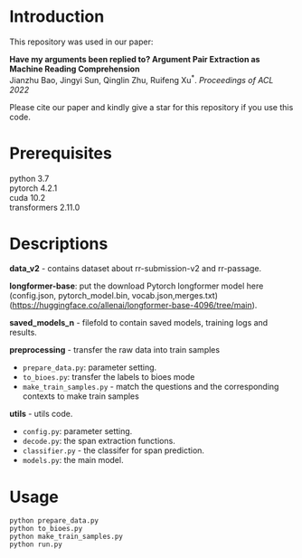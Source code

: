 # Introduction
This repository was used in our paper:  
  
**Have my arguments been replied to? Argument Pair Extraction as Machine Reading Comprehension**
<br>
Jianzhu Bao, Jingyi Sun, Qinglin Zhu, Ruifeng Xu<sup>\*</sup>. *Proceedings of ACL 2022*
  
Please cite our paper and kindly give a star for this repository if you use this code.

# Prerequisites
python 3.7  
pytorch 4.2.1  
cuda 10.2  
transformers 2.11.0  
# Descriptions

**data_v2** - contains dataset about rr-submission-v2 and rr-passage.

**longformer-base**: put the download Pytorch longformer model here (config.json, pytorch_model.bin, vocab.json,merges.txt) (https://huggingface.co/allenai/longformer-base-4096/tree/main). 

**saved_models_n** - filefold to contain saved models, training logs and results.  

**preprocessing** - transfer the raw data into train samples  
* ```prepare_data.py```: parameter setting. 
* ```to_bioes.py```: transfer the labels to bioes mode
* ```make_train_samples.py``` - match the questions and the corresponding contexts to make train samples

**utils** - utils code.  
* ```config.py```: parameter setting. 
* ```decode.py```: the span extraction functions.
* ```classifier.py``` - the classifer for span prediction.  
* ```models.py```: the main model.

# Usage
```
python prepare_data.py 
python to_bioes.py 
python make_train_samples.py 
python run.py 
```
